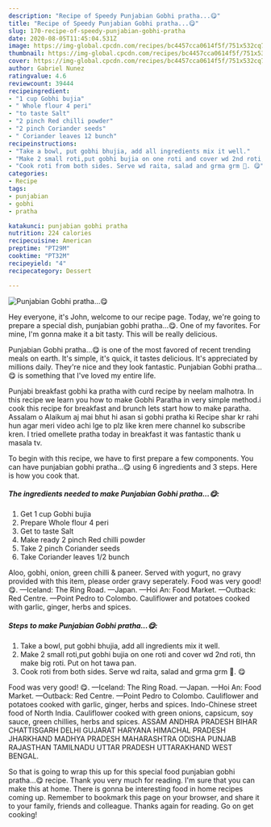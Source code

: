 ```yaml
---
description: "Recipe of Speedy Punjabian Gobhi pratha...😋"
title: "Recipe of Speedy Punjabian Gobhi pratha...😋"
slug: 170-recipe-of-speedy-punjabian-gobhi-pratha
date: 2020-08-05T11:45:04.531Z
image: https://img-global.cpcdn.com/recipes/bc4457cca0614f5f/751x532cq70/punjabian-gobhi-pratha😋-recipe-main-photo.jpg
thumbnail: https://img-global.cpcdn.com/recipes/bc4457cca0614f5f/751x532cq70/punjabian-gobhi-pratha😋-recipe-main-photo.jpg
cover: https://img-global.cpcdn.com/recipes/bc4457cca0614f5f/751x532cq70/punjabian-gobhi-pratha😋-recipe-main-photo.jpg
author: Gabriel Nunez
ratingvalue: 4.6
reviewcount: 39444
recipeingredient:
- "1 cup Gobhi bujia"
- " Whole flour 4 peri"
- "to taste Salt"
- "2 pinch Red chilli powder"
- "2 pinch Coriander seeds"
- " Coriander leaves 12 bunch"
recipeinstructions:
- "Take a bowl, put gobhi bhujia, add all ingredients mix it well."
- "Make 2 small roti,put gobhi bujia on one roti and cover wd 2nd roti, thn make big roti. Put on hot tawa pan."
- "Cook roti from both sides. Serve wd raita, salad and grma grm 🍵. 😋"
categories:
- Recipe
tags:
- punjabian
- gobhi
- pratha

katakunci: punjabian gobhi pratha 
nutrition: 224 calories
recipecuisine: American
preptime: "PT29M"
cooktime: "PT32M"
recipeyield: "4"
recipecategory: Dessert

---
```



![Punjabian Gobhi pratha...😋](https://img-global.cpcdn.com/recipes/bc4457cca0614f5f/751x532cq70/punjabian-gobhi-pratha😋-recipe-main-photo.jpg)

Hey everyone, it's John, welcome to our recipe page. Today, we're going to prepare a special dish, punjabian gobhi pratha...😋. One of my favorites. For mine, I'm gonna make it a bit tasty. This will be really delicious.

Punjabian Gobhi pratha...😋 is one of the most favored of recent trending meals on earth. It's simple, it's quick, it tastes delicious. It's appreciated by millions daily. They're nice and they look fantastic. Punjabian Gobhi pratha...😋 is something that I've loved my entire life.

Punjabi breakfast gobhi ka pratha with curd recipe by neelam malhotra. In this recipe we learn you how to make Gobhi Paratha in very simple method.i cook this recipe for breakfast and brunch lets start how to make paratha. Assalam o Alaikum aj mai bhut hi asan si gobhi pratha ki Recipe shar kr rahi hun agar meri video achi lge to plz like kren mere channel ko subscribe kren. I tried omellete pratha today in breakfast it was fantastic thank u masala tv.


To begin with this recipe, we have to first prepare a few components. You can have punjabian gobhi pratha...😋 using 6 ingredients and 3 steps. Here is how you cook that.

<!--inarticleads1-->

##### The ingredients needed to make Punjabian Gobhi pratha...😋:

1. Get 1 cup Gobhi bujia
1. Prepare  Whole flour 4 peri
1. Get to taste Salt
1. Make ready 2 pinch Red chilli powder
1. Take 2 pinch Coriander seeds
1. Take  Coriander leaves 1/2 bunch


Aloo, gobhi, onion, green chilli &amp; paneer. Served with yogurt, no gravy provided with this item, please order gravy seperately. Food was very good! 😋. —Iceland: The Ring Road. —Japan. —Hoi An: Food Market. —Outback: Red Centre. —Point Pedro to Colombo. Cauliflower and potatoes cooked with garlic, ginger, herbs and spices. 

<!--inarticleads2-->

##### Steps to make Punjabian Gobhi pratha...😋:

1. Take a bowl, put gobhi bhujia, add all ingredients mix it well.
1. Make 2 small roti,put gobhi bujia on one roti and cover wd 2nd roti, thn make big roti. Put on hot tawa pan.
1. Cook roti from both sides. Serve wd raita, salad and grma grm 🍵. 😋


Food was very good! 😋. —Iceland: The Ring Road. —Japan. —Hoi An: Food Market. —Outback: Red Centre. —Point Pedro to Colombo. Cauliflower and potatoes cooked with garlic, ginger, herbs and spices. Indo-Chinese street food of North India. Cauliflower cooked with green onions, capsicum, soy sauce, green chillies, herbs and spices. ASSAM ANDHRA PRADESH BIHAR CHATTISGARH DELHI GUJARAT HARYANA HIMACHAL PRADESH JHARKHAND MADHYA PRADESH MAHARASHTRA ODISHA PUNJAB RAJASTHAN TAMILNADU UTTAR PRADESH UTTARAKHAND WEST BENGAL. 

So that is going to wrap this up for this special food punjabian gobhi pratha...😋 recipe. Thank you very much for reading. I'm sure that you can make this at home. There is gonna be interesting food in home recipes coming up. Remember to bookmark this page on your browser, and share it to your family, friends and colleague. Thanks again for reading. Go on get cooking!
